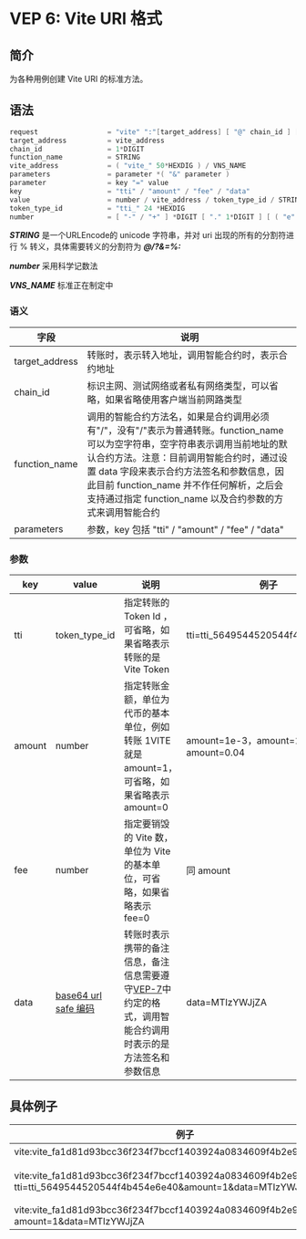 # VEP 6: Vite URI 格式

## 简介
为各种用例创建 Vite URI 的标准方法。

## 语法
```c++
request                 = "vite" ":"[target_address] [ "@" chain_id ] [ "/" function_name ] [ "?" parameters ]
target_address          = vite_address
chain_id                = 1*DIGIT
function_name           = STRING
vite_address            = ( "vite_" 50*HEXDIG ) / VNS_NAME
parameters              = parameter *( "&" parameter )
parameter               = key "=" value
key                     = "tti" / "amount" / "fee" / "data"
value                   = number / vite_address / token_type_id / STRING
token_type_id           = "tti_" 24 *HEXDIG
number                  = [ "-" / "+" ] *DIGIT [ "." 1*DIGIT ] [ ( "e" / "E" ) [ 1*DIGIT ]
```

***STRING*** 是一个URLEncode的 unicode 字符串，并对 uri 出现的所有的分割符进行 % 转义，具体需要转义的分割符为 ***@/?&=%:***

***number*** 采用科学记数法

***VNS_NAME*** 标准正在制定中

### 语义

| 字段 | 说明 |
| --- | --- |
| target_address | 转账时，表示转入地址，调用智能合约时，表示合约地址 |
| chain_id | 标识主网、测试网络或者私有网络类型，可以省略，如果省略使用客户端当前网路类型 |
| function_name | 调用的智能合约方法名，如果是合约调用必须有"/"，没有"/"表示为普通转账。function_name 可以为空字符串，空字符串表示调用当前地址的默认合约方法。注意：目前调用智能合约时，通过设置 data 字段来表示合约方法签名和参数信息，因此目前 function_name 并不作任何解析，之后会支持通过指定 function_name 以及合约参数的方式来调用智能合约 |
| parameters | 参数，key 包括 "tti" / "amount" / "fee" / "data" |

### 参数

| key | value | 说明 | 例子 |
| --- | --- | --- | --- |
| tti | token_type_id | 指定转账的 Token Id ，可省略，如果省略表示转账的是 Vite Token | tti=tti_5649544520544f4b454e6e40 |
| amount | number | 指定转账金额，单位为代币的基本单位，例如转账 1VITE 就是 amount=1，可省略，如果省略表示 amount=0 | amount=1e-3，amount=1000，amount=0.04 |
| fee | number | 指定要销毁的 Vite 数，单位为 Vite 的基本单位，可省略，如果省略表示 fee=0 | 同 amount |
| data | [base64 url safe 编码](https://tools.ietf.org/html/rfc4648#section-5) | 转账时表示携带的备注信息，备注信息需要遵守[VEP-7](./vep-7.html)中约定的格式，调用智能合约调用时表示的是方法签名和参数信息 | data=MTIzYWJjZA |

## 具体例子

| 例子 | 说明 |
| --- | --- |
| vite:vite_fa1d81d93bcc36f234f7bccf1403924a0834609f4b2e9856ad | 表示一个账户地址 |
| vite:vite_fa1d81d93bcc36f234f7bccf1403924a0834609f4b2e9856ad?tti=tti_5649544520544f4b454e6e40&amount=1&data=MTIzYWJjZA | 向地址为 vite_fa1d81d93bcc36f234f7bccf1403924a0834609f4b2e9856ad 的账户转账 1 Vite ，备注为“123abcd” |
| vite:vite_fa1d81d93bcc36f234f7bccf1403924a0834609f4b2e9856ad/echo?amount=1&data=MTIzYWJjZA | 调用合约 echo 方法 |
